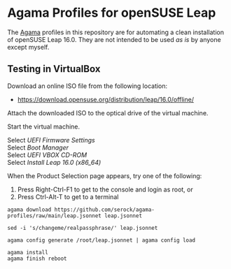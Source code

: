 # Agama Profiles for openSUSE Leap
The [Agama](https://agama-project.github.io/) profiles in this repository are for automating a clean installation of openSUSE Leap 16.0.
They are not intended to be used *as is* by anyone except myself.

## Testing in VirtualBox
Download an online ISO file from the following location:

* https://download.opensuse.org/distribution/leap/16.0/offline/
<!-- https://download.opensuse.org/distribution/leap/16.0/installer/iso/ -->
<!-- https://download.opensuse.org/repositories/systemsmanagement:/Agama:/Devel/images/iso/ -->
<!-- https://download.opensuse.org/repositories/systemsmanagement:/Agama:/Release/images/iso/ -->

Attach the downloaded ISO to the optical drive of the virtual machine.

Start the virtual machine.

Select *UEFI Firmware Settings*\
Select *Boot Manager*\
Select *UEFI VBOX CD-ROM*\
Select *Install Leap 16.0 (x86_64)*

When the Product Selection page appears, try one of the following:

1. Press Right-Ctrl-F1 to get to the console and login as root, or
2. Press Ctrl-Alt-T to get to a terminal

```
agama download https://github.com/serock/agama-profiles/raw/main/leap.jsonnet leap.jsonnet

sed -i 's/changeme/realpassphrase/' leap.jsonnet

agama config generate /root/leap.jsonnet | agama config load

agama install
agama finish reboot
```

